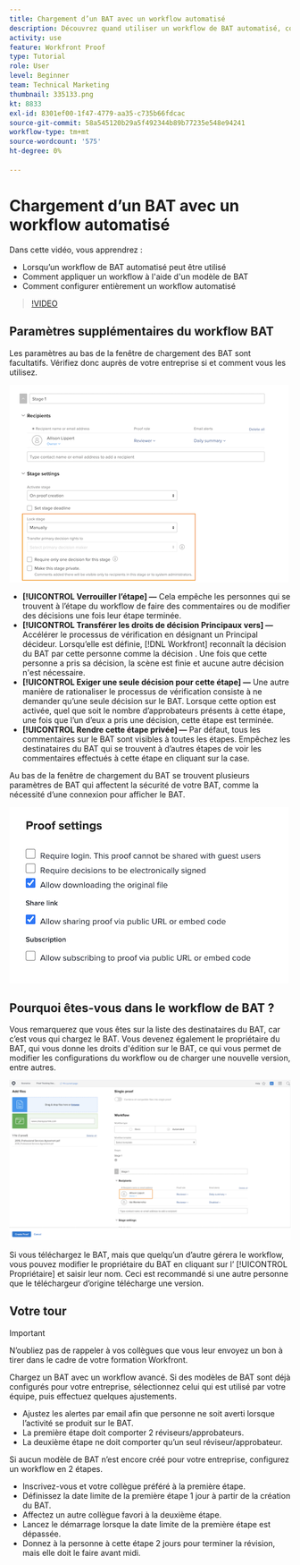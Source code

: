```yaml
---
title: Chargement d’un BAT avec un workflow automatisé
description: Découvrez quand utiliser un workflow de BAT automatisé, comment appliquer un workflow à l’aide d’un modèle de BAT et comment configurer entièrement un workflow automatisé.
activity: use
feature: Workfront Proof
type: Tutorial
role: User
level: Beginner
team: Technical Marketing
thumbnail: 335133.png
kt: 8833
exl-id: 8301ef00-1f47-4779-aa35-c735b66fdcac
source-git-commit: 58a545120b29a5f492344b89b77235e548e94241
workflow-type: tm+mt
source-wordcount: '575'
ht-degree: 0%

---
```


# Chargement d’un BAT avec un workflow automatisé

Dans cette vidéo, vous apprendrez :

* Lorsqu’un workflow de BAT automatisé peut être utilisé
* Comment appliquer un workflow à l&#39;aide d&#39;un modèle de BAT
* Comment configurer entièrement un workflow automatisé

>[!VIDEO](https://video.tv.adobe.com/v/335133/?quality=12)



## Paramètres supplémentaires du workflow BAT

Les paramètres au bas de la fenêtre de chargement des BAT sont facultatifs. Vérifiez donc auprès de votre entreprise si et comment vous les utilisez.

![Une image de la fonction [!UICONTROL Nouvelle preuve ]avec la fenêtre [!UICONTROL Paramètres d’évaluation] surlignée.](assets/additional-proof-workflow-settings.png)

* **[!UICONTROL Verrouiller l’étape] —** Cela empêche les personnes qui se trouvent à l’étape du workflow de faire des commentaires ou de modifier des décisions une fois leur étape terminée.
* **[!UICONTROL Transférer les droits de décision Principaux vers] —** Accélérer le processus de vérification en désignant un Principal décideur. Lorsqu’elle est définie, [!DNL Workfront] reconnaît la décision du BAT par cette personne comme la décision . Une fois que cette personne a pris sa décision, la scène est finie et aucune autre décision n&#39;est nécessaire.
* **[!UICONTROL Exiger une seule décision pour cette étape] —** Une autre manière de rationaliser le processus de vérification consiste à ne demander qu’une seule décision sur le BAT. Lorsque cette option est activée, quel que soit le nombre d’approbateurs présents à cette étape, une fois que l’un d’eux a pris une décision, cette étape est terminée.
* **[!UICONTROL Rendre cette étape privée] —** Par défaut, tous les commentaires sur le BAT sont visibles à toutes les étapes. Empêchez les destinataires du BAT qui se trouvent à d’autres étapes de voir les commentaires effectués à cette étape en cliquant sur la case.

Au bas de la fenêtre de chargement du BAT se trouvent plusieurs paramètres de BAT qui affectent la sécurité de votre BAT, comme la nécessité d’une connexion pour afficher le BAT.

<!--
Learn more about these in the Proof settings section of the Configure a proof article.
-->

![Une image de la fonction [!UICONTROL Paramètres de BAT] de la fenêtre de téléchargement des BAT.](assets/additional-proof-workflow-settings-2.png)

<!--
### Learn more
* Automated workflow overview
* Automated workflow stages overview
-->

<!--
### Guides
* Plan an advanced workflow worksheet
-->

## Pourquoi êtes-vous dans le workflow de BAT ?

Vous remarquerez que vous êtes sur la liste des destinataires du BAT, car c’est vous qui chargez le BAT. Vous devenez également le propriétaire du BAT, qui vous donne les droits d&#39;édition sur le BAT, ce qui vous permet de modifier les configurations du workflow ou de charger une nouvelle version, entre autres.

![Une image de la fenêtre de chargement du BAT avec le propriétaire du BAT mis en surbrillance dans la liste des destinataires.](assets/proof-owner.png)

Si vous téléchargez le BAT, mais que quelqu’un d’autre gérera le workflow, vous pouvez modifier le propriétaire du BAT en cliquant sur l’ [!UICONTROL Propriétaire] et saisir leur nom. Ceci est recommandé si une autre personne que le téléchargeur d’origine télécharge une version.

## Votre tour

>[!IMPORTANT]
>
>N’oubliez pas de rappeler à vos collègues que vous leur envoyez un bon à tirer dans le cadre de votre formation Workfront.


Chargez un BAT avec un workflow avancé. Si des modèles de BAT sont déjà configurés pour votre entreprise, sélectionnez celui qui est utilisé par votre équipe, puis effectuez quelques ajustements.

* Ajustez les alertes par email afin que personne ne soit averti lorsque l’activité se produit sur le BAT.
* La première étape doit comporter 2 réviseurs/approbateurs.
* La deuxième étape ne doit comporter qu’un seul réviseur/approbateur.

Si aucun modèle de BAT n’est encore créé pour votre entreprise, configurez un workflow en 2 étapes.

* Inscrivez-vous et votre collègue préféré à la première étape.
* Définissez la date limite de la première étape 1 jour à partir de la création du BAT.
* Affectez un autre collègue favori à la deuxième étape.
* Lancez le démarrage lorsque la date limite de la première étape est dépassée.
* Donnez à la personne à cette étape 2 jours pour terminer la révision, mais elle doit le faire avant midi.


